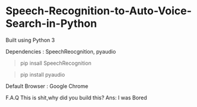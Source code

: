 # Speech-Recognition-to-Auto-Voice-Search-in-Python


Built using Python 3

Dependencies : SpeechReocgnition, pyaudio

>pip insall SpeechRecognition 

>pip install pyaudio

Default Browser : Google Chrome


F.A.Q
This is shit,why did you build this? 
Ans: I was Bored
